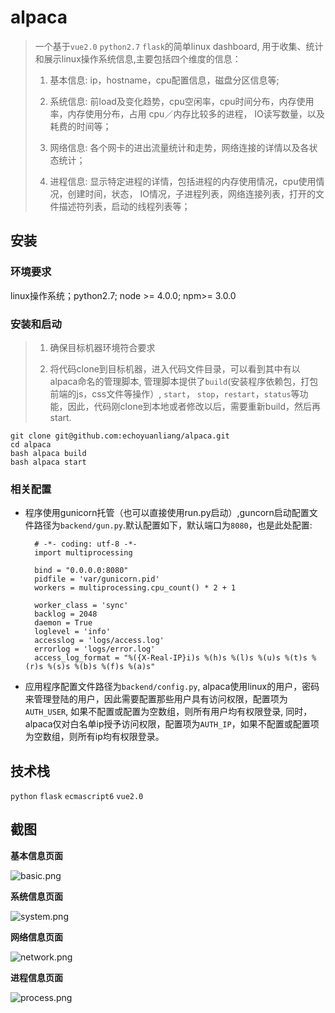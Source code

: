 # alpaca 

> 一个基于`vue2.0` `python2.7` `flask`的简单linux dashboard, 用于收集、统计和展示linux操作系统信息,主要包括四个维度的信息：
> 
> 1. 基本信息: ip，hostname，cpu配置信息，磁盘分区信息等;
> 
> 2. 系统信息: 前load及变化趋势，cpu空闲率，cpu时间分布，内存使用率，内存使用分布，占用 
> cpu／内存比较多的进程， IO读写数量，以及耗费的时间等；
> 
> 3. 网络信息: 各个网卡的进出流量统计和走势，网络连接的详情以及各状态统计；
> 
> 4. 进程信息: 显示特定进程的详情，包括进程的内存使用情况，cpu使用情况，创建时间，状态，
> IO情况，子进程列表，网络连接列表，打开的文件描述符列表，启动的线程列表等；

## 安装
### 环境要求
linux操作系统；python2.7; node >= 4.0.0; npm>= 3.0.0
### 安装和启动
> 1. 确保目标机器环境符合要求
> 
> 2. 将代码clone到目标机器，进入代码文件目录，可以看到其中有以alpaca命名的管理脚本, 管理脚本提供了`build`(安装程序依赖包，打包前端的js，css文件等操作）, `start`， `stop`，`restart`，`status`等功能，因此，代码刚clone到本地或者修改以后，需要重新build，然后再start.
> 


	git clone git@github.com:echoyuanliang/alpaca.git
	cd alpaca 
	bash alpaca build
	bash alpaca start
	

### 相关配置

* 程序使用gunicorn托管（也可以直接使用run.py启动）,guncorn启动配置文件路径为`backend/gun.py`.默认配置如下，默认端口为`8080`，也是此处配置:


		# -*- coding: utf-8 -*-
		import multiprocessing
		
		bind = "0.0.0.0:8080"
		pidfile = 'var/gunicorn.pid'
		workers = multiprocessing.cpu_count() * 2 + 1
		
		worker_class = 'sync'
		backlog = 2048
		daemon = True
		loglevel = 'info'
		accesslog = 'logs/access.log'
		errorlog = 'logs/error.log'
		access_log_format = "%({X-Real-IP}i)s %(h)s %(l)s %(u)s %(t)s %(r)s %(s)s %(b)s %(f)s %(a)s"	


* 应用程序配置文件路径为`backend/config.py`, alpaca使用linux的用户，密码来管理登陆的用户，因此需要配置那些用户具有访问权限，配置项为`AUTH_USER`, 如果不配置或配置为空数组，则所有用户均有权限登录, 同时，alpaca仅对白名单ip授予访问权限，配置项为`AUTH_IP`，如果不配置或配置项为空数组，则所有ip均有权限登录。


## 技术栈
`python` `flask` `ecmascript6` `vue2.0`

## 截图
**基本信息页面**

![basic.png](https://github.com/echoyuanliang/alpaca/blob/master/screenshot/basic.png)


**系统信息页面**

![system.png](https://github.com/echoyuanliang/alpaca/blob/master/screenshot/system.png)


**网络信息页面**


![network.png](https://github.com/echoyuanliang/alpaca/blob/master/screenshot/network.png)


**进程信息页面**


![process.png](https://github.com/echoyuanliang/alpaca/blob/master/screenshot/process.png)

